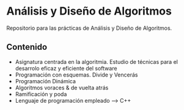 # Análisis y Diseño de Algoritmos

Repositorio para las prácticas de Análisis y Diseño de Algoritmos.

## Contenido

- Asignatura centrada en la algoritmia. Estudio de técnicas para el desarrolo eficaz y eficiente del software
- Programación con esquemas. Divide y Vencerás
- Programación Dinámica
- Algoritmos voraces & de vuelta atrás
- Ramificación y poda
- Lenguaje de programación empleado --> C++
